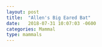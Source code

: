 ```yaml
---
layout: post
title:  "Allen's Big Eared Bat"
date:   2018-07-31 10:07:03 -0600
categories: Mammal
type: mammals
---
```

